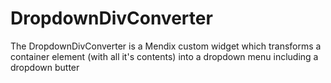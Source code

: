 # DropdownDivConverter
The DropdownDivConverter is a Mendix custom widget which transforms a container element (with all it's contents) into a dropdown menu including a dropdown butter

